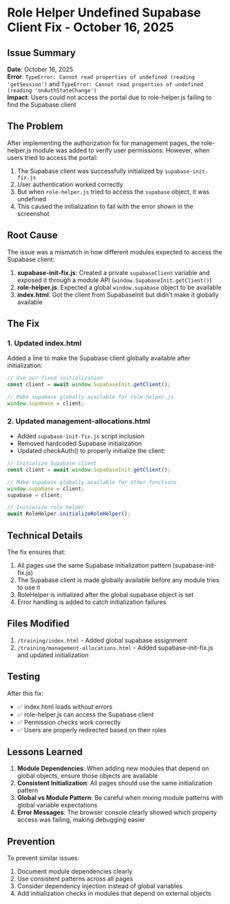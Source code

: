 # Role Helper Undefined Supabase Client Fix - October 16, 2025

## Issue Summary

**Date**: October 16, 2025  
**Error**: `TypeError: Cannot read properties of undefined (reading 'getSession')` and `TypeError: Cannot read properties of undefined (reading 'onAuthStateChange')`  
**Impact**: Users could not access the portal due to role-helper.js failing to find the Supabase client  

## The Problem

After implementing the authorization fix for management pages, the role-helper.js module was added to verify user permissions. However, when users tried to access the portal:

1. The Supabase client was successfully initialized by `supabase-init-fix.js`
2. User authentication worked correctly
3. But when `role-helper.js` tried to access the `supabase` object, it was undefined
4. This caused the initialization to fail with the error shown in the screenshot

## Root Cause

The issue was a mismatch in how different modules expected to access the Supabase client:

1. **supabase-init-fix.js**: Created a private `supabaseClient` variable and exposed it through a module API (`window.SupabaseInit.getClient()`)
2. **role-helper.js**: Expected a global `window.supabase` object to be available
3. **index.html**: Got the client from SupabaseInit but didn't make it globally available

## The Fix

### 1. Updated index.html
Added a line to make the Supabase client globally available after initialization:

```javascript
// Use our fixed initialization
const client = await window.SupabaseInit.getClient();

// Make supabase globally available for role-helper.js
window.supabase = client;
```

### 2. Updated management-allocations.html
- Added `supabase-init-fix.js` script inclusion
- Removed hardcoded Supabase initialization
- Updated checkAuth() to properly initialize the client:

```javascript
// Initialize Supabase client
const client = await window.SupabaseInit.getClient();

// Make supabase globally available for other functions
window.supabase = client;
supabase = client;

// Initialize role helper
await RoleHelper.initializeRoleHelper();
```

## Technical Details

The fix ensures that:
1. All pages use the same Supabase initialization pattern (supabase-init-fix.js)
2. The Supabase client is made globally available before any module tries to use it
3. RoleHelper is initialized after the global supabase object is set
4. Error handling is added to catch initialization failures

## Files Modified

1. `/training/index.html` - Added global supabase assignment
2. `/training/management-allocations.html` - Added supabase-init-fix.js and updated initialization

## Testing

After this fix:
- ✅ index.html loads without errors
- ✅ role-helper.js can access the Supabase client
- ✅ Permission checks work correctly
- ✅ Users are properly redirected based on their roles

## Lessons Learned

1. **Module Dependencies**: When adding new modules that depend on global objects, ensure those objects are available
2. **Consistent Initialization**: All pages should use the same initialization pattern
3. **Global vs Module Pattern**: Be careful when mixing module patterns with global variable expectations
4. **Error Messages**: The browser console clearly showed which property access was failing, making debugging easier

## Prevention

To prevent similar issues:
1. Document module dependencies clearly
2. Use consistent patterns across all pages
3. Consider dependency injection instead of global variables
4. Add initialization checks in modules that depend on external objects
